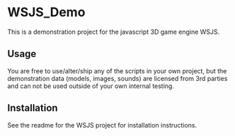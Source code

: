 # WSJS_Demo

This is a demonstration project for the javascript 3D game engine WSJS.

## Usage

You are free to use/alter/ship any of the scripts in your own project, but the demonstration data
(models, images, sounds) are licensed from 3rd parties and can not be used outside
of your own internal testing.

## Installation

See the readme for the WSJS project for installation instructions.
